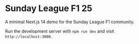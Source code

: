 # Sunday League F1 25

A minimal Next.js 14 demo for the Sunday League F1 community.

Run the development server with `npm run dev` and visit `http://localhost:3000`.
